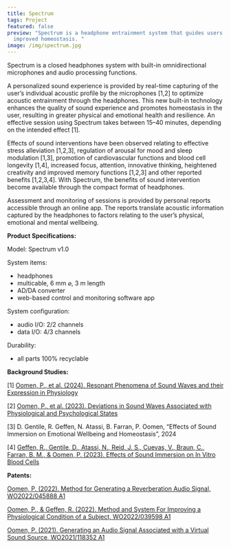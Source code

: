 ```yaml
---
title: Spectrum
tags: Project
featured: false
preview: "Spectrum is a headphone entrainment system that guides users to
  improved homeostasis. "
image: /img/spectrum.jpg
---
```

Spectrum is a closed headphones system with built-in omnidirectional microphones and audio processing functions. 

A personalized sound experience is provided by real-time capturing of the user’s individual acoustic profile by the microphones \[1,2] to optimize acoustic entrainment through the headphones. This new built-in technology enhances the quality of sound experience and promotes homeostasis in the user, resulting in greater physical and emotional health and resilience. An effective session using Spectrum takes between 15–40 minutes, depending on the intended effect \[1]. 

Effects of sound interventions have been observed relating to effective stress alleviation \[1,2,3], regulation of arousal for mood and sleep modulation \[1,3], promotion of cardiovascular functions and blood cell longevity \[1,4], increased focus, attention, innovative thinking, heightened creativity and improved memory functions \[1,2,3] and other reported benefits \[1,2,3,4]. With Spectrum, the benefits of sound intervention become available through the compact format of headphones.

Assessment and monitoring of sessions is provided by personal reports accessible through an online app. The reports translate acoustic information captured by the headphones to factors relating to the user’s physical, emotional and mental wellbeing.

**Product Specifications:**

Model: Spectrum v1.0

System items: 

* headphones 
* multicable, 6 mm ⌀, 3 m length
* AD/DA converter
* web-based control and monitoring software app 

System configuration:

* audio I/O: 2/2 channels
* data I/O: 4/3 channels

Durability:

* all parts 100% recyclable

**Background Studies:** 

\[1] [Oomen, P., et al. (2024). Resonant Phenomena of Sound Waves and their Expression in Physiology](https://www.theworks.info/blog/2024-07-26-resonant-phenomena-of-sound-waves-and-their-expression-in-physiology/) 

\[2] [Oomen, P., et al. (2023). Deviations in Sound Waves Associated with Physiological and Psychological States](https://www.theworks.info/blog/2024-07-17-deviations-in-sound-waves-associated-with-physiological-and-psychological-states/)

\[3] D. Gentile, R. Geffen, N. Atassi, B. Farran, P. Oomen, “Effects of Sound Immersion on Emotional Wellbeing and Homeostasis”, 2024

\[4] [Geffen, R., Gentile, D., Atassi, N., Reid, J. S., Cuevas, V., Braun, C., Farran, B. M., & Oomen, P. (2023). Effects of Sound Immersion on In Vitro Blood Cells](https://www.theworks.info/blog/2024-07-17-effects-of-sound-immersion-on-in-vitro-blood-cells/)

**Patents:** 

[Oomen, P. (2022). Method for Generating a Reverberation Audio Signal, WO2022/045888 A1](https://www.theworks.info/blog/2024-07-17-method-for-generating-a-reverberation-audio-signal/)

[Oomen, P., & Geffen, R. (2022). Method and System For Improving a Physiological Condition of a Subject, WO2022/039598 A1](https://www.theworks.info/blog/2024-07-17-method-and-system-for-improving-a-physiological-condition-of-a-subject/)

[Oomen, P. (2021). Generating an Audio Signal Associated with a Virtual Sound Source, WO2021/118352 A1](https://www.theworks.info/blog/2024-07-17-generating-an-audio-signal-associated-with-a-virtual-sound-source/)

[](https://osf.io/j8k2f)

